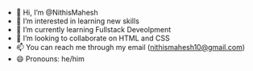 - 👋 Hi, I’m @NithisMahesh
- 👀 I’m interested in learning new skills
- 🌱 I’m currently learning Fullstack Deveolpment
- 💞️ I’m looking to collaborate on HTML and CSS
- 📫 You can reach me through my email (nithismahesh10@gmail.com) 
- 😄 Pronouns: he/him

<!---
NithisMahesh/NithisMahesh is a ✨ special ✨ repository because its `README.md` (this file) appears on your GitHub profile.
You can click the Preview link to take a look at your changes.
--->

